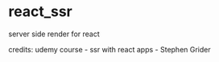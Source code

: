 # react_ssr
server side render for react

credits: udemy course - ssr with react apps - Stephen Grider
